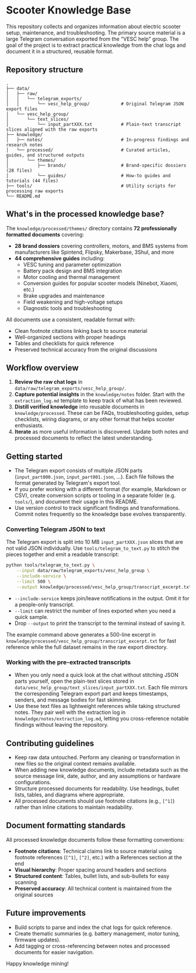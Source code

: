 # Scooter Knowledge Base

This repository collects and organizes information about electric scooter setup, maintenance, and troubleshooting. The primary source material is a large Telegram conversation exported from the "VESC help" group. The goal of the project is to extract practical knowledge from the chat logs and document it in a structured, reusable format.

## Repository structure

```
.
├── data/
│   ├── raw/
│   │   └── telegram_exports/
│   │       └── vesc_help_group/            # Original Telegram JSON export files
│   └── vesc_help_group/
│       └── text_slices/
│           └── input_partXXX.txt           # Plain-text transcript slices aligned with the raw exports
├── knowledge/
│   ├── notes/                              # In-progress findings and research notes
│   └── processed/                          # Curated articles, guides, and structured outputs
│       └── themes/
│           ├── brands/                     # Brand-specific dossiers (28 files)
│           └── guides/                     # How-to guides and tutorials (44 files)
├── tools/                                  # Utility scripts for processing raw exports
└── README.md
```

## What's in the processed knowledge base?

The `knowledge/processed/themes/` directory contains **72 professionally formatted documents** covering:

- **28 brand dossiers** covering controllers, motors, and BMS systems from manufacturers like Spintend, Flipsky, Makerbase, 3Shul, and more
- **44 comprehensive guides** including:
  - VESC tuning and parameter optimization
  - Battery pack design and BMS integration
  - Motor cooling and thermal management
  - Conversion guides for popular scooter models (Ninebot, Xiaomi, etc.)
  - Brake upgrades and maintenance
  - Field weakening and high-voltage setups
  - Diagnostic tools and troubleshooting

All documents use a consistent, readable format with:
- Clean footnote citations linking back to source material
- Well-organized sections with proper headings
- Tables and checklists for quick reference
- Preserved technical accuracy from the original discussions

## Workflow overview

1. **Review the raw chat logs** in `data/raw/telegram_exports/vesc_help_group/`.
2. **Capture potential insights** in the `knowledge/notes` folder. Start with the `extraction_log.md` template to keep track of what has been reviewed.
3. **Distill verified knowledge** into reusable documents in `knowledge/processed`. These can be FAQs, troubleshooting guides, setup checklists, wiring diagrams, or any other format that helps scooter enthusiasts.
4. **Iterate** as more useful information is discovered. Update both notes and processed documents to reflect the latest understanding.

## Getting started

- The Telegram export consists of multiple JSON parts (`input_part000.json`, `input_part001.json`, …). Each file follows the format generated by Telegram's export tool.
- If you prefer working with a different format (for example, Markdown or CSV), create conversion scripts or tooling in a separate folder (e.g. `tools/`), and document their usage in this README.
- Use version control to track significant findings and transformations. Commit notes frequently so the knowledge base evolves transparently.

### Converting Telegram JSON to text

The Telegram export is split into 10 MB `input_partXXX.json` slices that are not valid JSON individually. Use `tools/telegram_to_text.py` to stitch the pieces together and emit a readable transcript:

```bash
python tools/telegram_to_text.py \
    --input data/raw/telegram_exports/vesc_help_group \
    --include-service \
    --limit 500 \
    --output knowledge/processed/vesc_help_group/transcript_excerpt.txt
```

- `--include-service` keeps join/leave notifications in the output. Omit it for a people-only transcript.
- `--limit` can restrict the number of lines exported when you need a quick sample.
- Drop `--output` to print the transcript to the terminal instead of saving it.

The example command above generates a 500-line excerpt in `knowledge/processed/vesc_help_group/transcript_excerpt.txt` for fast reference while the full dataset remains in the raw export directory.

### Working with the pre-extracted transcripts

- When you only need a quick look at the chat without stitching JSON parts yourself, open the plain-text slices stored in `data/vesc_help_group/text_slices/input_partXXX.txt`. Each file mirrors the corresponding Telegram export part and keeps timestamps, senders, and message bodies for fast skimming.
- Use these text files as lightweight references while taking structured notes. They pair well with the extraction log in `knowledge/notes/extraction_log.md`, letting you cross-reference notable findings without leaving the repository.

## Contributing guidelines

- Keep raw data untouched. Perform any cleaning or transformation in new files so the original context remains available.
- When adding new knowledge documents, include metadata such as the source message link, date, author, and any assumptions or hardware configurations.
- Structure processed documents for readability. Use headings, bullet lists, tables, and diagrams where appropriate.
- All processed documents should use footnote citations (e.g., `[^1]`) rather than inline citations to maintain readability.

## Document formatting standards

All processed knowledge documents follow these formatting conventions:

- **Footnote citations**: Technical claims link to source material using footnote references (`[^1]`, `[^2]`, etc.) with a References section at the end
- **Visual hierarchy**: Proper spacing around headers and sections
- **Structured content**: Tables, bullet lists, and sub-bullets for easy scanning
- **Preserved accuracy**: All technical content is maintained from the original sources

## Future improvements

- Build scripts to parse and index the chat logs for quick reference.
- Create thematic summaries (e.g. battery management, motor tuning, firmware updates).
- Add tagging or cross-referencing between notes and processed documents for easier navigation.

Happy knowledge mining!

